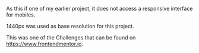 As this if one of my earlier project, it does not access a responsive interface for mobiles.

1440px was used as base resolution for this project.

This was one of the Challenges that can be found on https://www.frontendmentor.io.